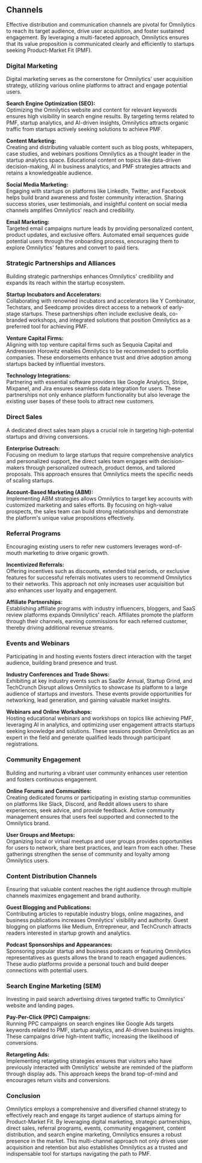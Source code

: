 ## **Channels**

Effective distribution and communication channels are pivotal for Omnilytics to reach its target audience, drive user acquisition, and foster sustained engagement. By leveraging a multi-faceted approach, Omnilytics ensures that its value proposition is communicated clearly and efficiently to startups seeking Product-Market Fit (PMF).

### **Digital Marketing**

Digital marketing serves as the cornerstone for Omnilytics' user acquisition strategy, utilizing various online platforms to attract and engage potential users.

**Search Engine Optimization (SEO):**  
Optimizing the Omnilytics website and content for relevant keywords ensures high visibility in search engine results. By targeting terms related to PMF, startup analytics, and AI-driven insights, Omnilytics attracts organic traffic from startups actively seeking solutions to achieve PMF.

**Content Marketing:**  
Creating and distributing valuable content such as blog posts, whitepapers, case studies, and webinars positions Omnilytics as a thought leader in the startup analytics space. Educational content on topics like data-driven decision-making, AI in business analytics, and PMF strategies attracts and retains a knowledgeable audience.

**Social Media Marketing:**  
Engaging with startups on platforms like LinkedIn, Twitter, and Facebook helps build brand awareness and foster community interaction. Sharing success stories, user testimonials, and insightful content on social media channels amplifies Omnilytics' reach and credibility.

**Email Marketing:**  
Targeted email campaigns nurture leads by providing personalized content, product updates, and exclusive offers. Automated email sequences guide potential users through the onboarding process, encouraging them to explore Omnilytics' features and convert to paid tiers.

### **Strategic Partnerships and Alliances**

Building strategic partnerships enhances Omnilytics' credibility and expands its reach within the startup ecosystem.

**Startup Incubators and Accelerators:**  
Collaborating with renowned incubators and accelerators like Y Combinator, Techstars, and Seedcamp provides direct access to a network of early-stage startups. These partnerships often include exclusive deals, co-branded workshops, and integrated solutions that position Omnilytics as a preferred tool for achieving PMF.

**Venture Capital Firms:**  
Aligning with top venture capital firms such as Sequoia Capital and Andreessen Horowitz enables Omnilytics to be recommended to portfolio companies. These endorsements enhance trust and drive adoption among startups backed by influential investors.

**Technology Integrations:**  
Partnering with essential software providers like Google Analytics, Stripe, Mixpanel, and Jira ensures seamless data integration for users. These partnerships not only enhance platform functionality but also leverage the existing user bases of these tools to attract new customers.

### **Direct Sales**

A dedicated direct sales team plays a crucial role in targeting high-potential startups and driving conversions.

**Enterprise Outreach:**  
Focusing on medium to large startups that require comprehensive analytics and personalized support, the direct sales team engages with decision-makers through personalized outreach, product demos, and tailored proposals. This approach ensures that Omnilytics meets the specific needs of scaling startups.

**Account-Based Marketing (ABM):**  
Implementing ABM strategies allows Omnilytics to target key accounts with customized marketing and sales efforts. By focusing on high-value prospects, the sales team can build strong relationships and demonstrate the platform's unique value propositions effectively.

### **Referral Programs**

Encouraging existing users to refer new customers leverages word-of-mouth marketing to drive organic growth.

**Incentivized Referrals:**  
Offering incentives such as discounts, extended trial periods, or exclusive features for successful referrals motivates users to recommend Omnilytics to their networks. This approach not only increases user acquisition but also enhances user loyalty and engagement.

**Affiliate Partnerships:**  
Establishing affiliate programs with industry influencers, bloggers, and SaaS review platforms expands Omnilytics' reach. Affiliates promote the platform through their channels, earning commissions for each referred customer, thereby driving additional revenue streams.

### **Events and Webinars**

Participating in and hosting events fosters direct interaction with the target audience, building brand presence and trust.

**Industry Conferences and Trade Shows:**  
Exhibiting at key industry events such as SaaStr Annual, Startup Grind, and TechCrunch Disrupt allows Omnilytics to showcase its platform to a large audience of startups and investors. These events provide opportunities for networking, lead generation, and gaining valuable market insights.

**Webinars and Online Workshops:**  
Hosting educational webinars and workshops on topics like achieving PMF, leveraging AI in analytics, and optimizing user engagement attracts startups seeking knowledge and solutions. These sessions position Omnilytics as an expert in the field and generate qualified leads through participant registrations.

### **Community Engagement**

Building and nurturing a vibrant user community enhances user retention and fosters continuous engagement.

**Online Forums and Communities:**  
Creating dedicated forums or participating in existing startup communities on platforms like Slack, Discord, and Reddit allows users to share experiences, seek advice, and provide feedback. Active community management ensures that users feel supported and connected to the Omnilytics brand.

**User Groups and Meetups:**  
Organizing local or virtual meetups and user groups provides opportunities for users to network, share best practices, and learn from each other. These gatherings strengthen the sense of community and loyalty among Omnilytics users.

### **Content Distribution Channels**

Ensuring that valuable content reaches the right audience through multiple channels maximizes engagement and brand authority.

**Guest Blogging and Publications:**  
Contributing articles to reputable industry blogs, online magazines, and business publications increases Omnilytics' visibility and authority. Guest blogging on platforms like Medium, Entrepreneur, and TechCrunch attracts readers interested in startup growth and analytics.

**Podcast Sponsorships and Appearances:**  
Sponsoring popular startup and business podcasts or featuring Omnilytics representatives as guests allows the brand to reach engaged audiences. These audio platforms provide a personal touch and build deeper connections with potential users.

### **Search Engine Marketing (SEM)**

Investing in paid search advertising drives targeted traffic to Omnilytics' website and landing pages.

**Pay-Per-Click (PPC) Campaigns:**  
Running PPC campaigns on search engines like Google Ads targets keywords related to PMF, startup analytics, and AI-driven business insights. These campaigns drive high-intent traffic, increasing the likelihood of conversions.

**Retargeting Ads:**  
Implementing retargeting strategies ensures that visitors who have previously interacted with Omnilytics' website are reminded of the platform through display ads. This approach keeps the brand top-of-mind and encourages return visits and conversions.

### **Conclusion**

Omnilytics employs a comprehensive and diversified channel strategy to effectively reach and engage its target audience of startups aiming for Product-Market Fit. By leveraging digital marketing, strategic partnerships, direct sales, referral programs, events, community engagement, content distribution, and search engine marketing, Omnilytics ensures a robust presence in the market. This multi-channel approach not only drives user acquisition and retention but also establishes Omnilytics as a trusted and indispensable tool for startups navigating the path to PMF.
